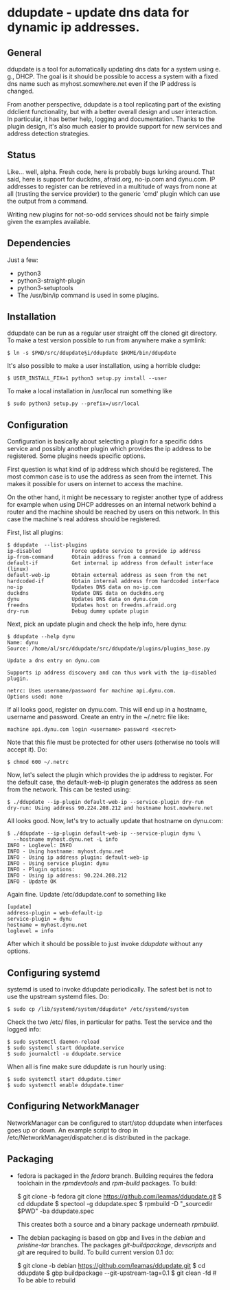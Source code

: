 # ddupdate - update dns data for dynamic ip addresses.

## General

ddupdate is a tool for automatically updating dns data for a system using
e. g., DHCP. The goal is it should be possible to access a system with a
fixed dns name such as myhost.somewhere.net even if the IP  address is
changed.

From another perspective, ddupdate is a tool replicating part of the
existing ddclient functionality, but with a better overall design and user
interaction. In particular, it has better help, logging and documentation.
Thanks to the plugin design, it's also much easier to provide support for
new services and address detection strategies.

## Status

Like... well, alpha. Fresh code, here is probably bugs lurking around.
That said, here is support for duckdns, afraid.org, no-ip.com and dynu.com.
IP addresses to register can be retrieved in a multitude of ways from
none at all (trusting the service provider) to the generic 'cmd' plugin
which can use the output from a command.

Writing new plugins for not-so-odd services should not be fairly simple
given the examples available.

## Dependencies

Just a few:
   - python3
   - python3-straight-plugin
   - python3-setuptools
   - The /usr/bin/ip command is used in some plugins.

## Installation

ddupdate can be run as a regular user straight off the cloned git directory.
To make a test version possible to run from anywhere make a symlink:

    $ ln -s $PWD/src/ddupdate§i/ddupdate $HOME/bin/ddupdate

It's also possible to make a user installation, using a horrible cludge:

    $ USER_INSTALL_FIX=1 python3 setup.py install --user

To make a local installation in /usr/local run something like

    $ sudo python3 setup.py --prefix=/usr/local

## Configuration

Configuration is basically about selecting a plugin for a specific ddns
service and possibly another plugin which provides the ip address to be
registered. Some plugins needs specific options.

First question is what kind of ip address which should be registered. The
most common case is to use the address as seen from the internet.
This makes it possible for users on internet to access the machine.

On the other hand, it might be necessary to register another type of
address for example when using DHCP addresses on an internal network behind
a router and the machine should be reached by users on this network.
In this case the machine's real address should be registered.

First, list all plugins:

    $ ddupdate  --list-plugins
    ip-disabled          Force update service to provide ip address
    ip-from-command      Obtain address from a command
    default-if           Get internal ip address from default interface (linux)
    default-web-ip       Obtain external address as seen from the net
    hardcoded-if         Obtain internal address from hardcoded interface
    no-ip                Updates DNS data on no-ip.com
    duckdns              Update DNS data on duckdns.org
    dynu                 Updates DNS data on dynu.com
    freedns              Updates host on freedns.afraid.org
    dry-run              Debug dummy update plugin

Next, pick an update plugin and check the help info, here dynu:

    $ ddupdate --help dynu
    Name: dynu
    Source: /home/al/src/ddupdate/src/ddupdate/plugins/plugins_base.py

    Update a dns entry on dynu.com

    Supports ip address discovery and can thus work with the ip-disabled
    plugin.

    netrc: Uses username/password for machine api.dynu.com.
    Options used: none

If all looks good, register on dynu.com. This will end up in a hostname,
username and password. Create an entry in the ~/.netrc file like:

    machine api.dynu.com login <username> password <secret>

Note that this file must be protected for other users (otherwise no tools
will accept it). Do:

    $ chmod 600 ~/.netrc

Now, let's select the plugin which provides the ip address to register.
For the default case, the default-web-ip plugin generates the address as
seen from the network. This can be tested using:

    $ ./ddupdate --ip-plugin default-web-ip --service-plugin dry-run
    dry-run: Using address 90.224.208.212 and hostname host.nowhere.net

All looks good. Now, let's try to actually update that hostname on dynu.com:

    $ ./ddupdate --ip-plugin default-web-ip --service-plugin dynu \
      --hostname myhost.dynu.net -L info
    INFO - Loglevel: INFO
    INFO - Using hostname: myhost.dynu.net
    INFO - Using ip address plugin: default-web-ip
    INFO - Using service plugin: dynu
    INFO - Plugin options:
    INFO - Using ip address: 90.224.208.212
    INFO - Update OK

Again fine. Update /etc/ddupdate.conf to something like

    [update]
    address-plugin = web-default-ip
    service-plugin = dynu
    hostname = myhost.dynu.net
    loglevel = info

After which it should be possible to just invoke *ddupdate* without
any options.

## Configuring systemd

systemd is used to invoke ddupdate periodically. The safest bet is
not to use the upstream systemd files. Do:

    $ sudo cp /lib/systemd/system/ddupdate* /etc/systemd/system

Check the two /etc/ files, in particular for paths. Test the service and
the logged info:

    $ sudo systemctl daemon-reload
    $ sudo systemcl start ddupdate.service
    $ sudo journalctl -u ddupdate.service

When all is fine make sure ddupdate is run hourly using:

    $ sudo systemctl start ddupdate.timer
    $ sudo systemctl enable ddupdate.timer

## Configuring NetworkManager

NetworkManager can be configured to start/stop ddupdate when interfaces goes
up or down. An example script to drop in /etc/NetworkManager/dispatcher.d
is distributed in the package.

## Packaging

  - fedora is packaged in the *fedora* branch. Building requires the fedora
    toolchain in the *rpmdevtools* and *rpm-build* packages. To build:

      $ git clone -b fedora git clone https://github.com/leamas/ddupdate.git
      $ cd ddupdate
      $ spectool -g ddupdate.spec
      $ rpmbuild -D "_sourcedir $PWD" -ba ddupdate.spec

    This creates both a source and a binary package underneath *rpmbuild*.

  - The debian packaging is based on gbp and lives in the *debian* and
    *pristine-tar* branches.  The packages *git-buildpackage*, *devscripts*
    and *git*  are required to build. To build current version 0.1 do:

      $ git clone -b debian https://github.com/leamas/ddupdate.git
      $ cd ddupdate
      $ gbp buildpackage --git-upstream-tag=0.1
      $ git clean -fd    # To be able to rebuild
